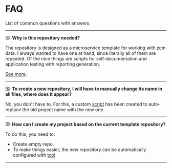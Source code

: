 # FAQ

List of common questions with answers.

---

⌦ **Why is this repository needed?**

The repository is designed as a microservice template for working with zcm data. 
I always wanted to have one at hand, since literally all of them are repeated. 
Of the nice things are scripts for self-documentation and application testing with reporting generation.

[See more](https://docs.google.com/presentation/d/1z1u0K08LDK4b8O-dDTnzsaE7yN4jyS3FLGR6AJOI1cM/edit?usp=sharing).

---

⌦ **To create a new repository, I will have to manually change its name in all files, where does it appear?**

No, you don't have to. For this, a custom [script](../scripts/rename.sh) has been created to auto-replace the old project name with the new one.

---

⌦ **How can I create my project based on the current template repository?**

To do this, you need to:

- Create empty repo.
- To make things easier, the new repository can be automatically configured with [tool](http://bb.niias/users/ykarabanov/repos/administration_scripts/browse/instructions/setup_repo)

---
